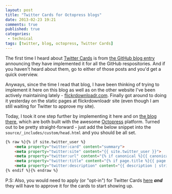 ```yaml
---
layout: post
title: "Twitter Cards for Octopress blogs"
date: 2013-02-23 19:21
comments: true
published: true
categories:
 - technical
tags: [twitter, blog, octopress, Twitter Cards]
---
```


The first time I heard about [Twitter Cards](https://dev.twitter.com/docs/cards) is from [the GitHub blog entry](https://github.com/blog/1388-github-now-supports-twitter-cards) announcing they have implemented it for all the GitHub respositories. And if you haven't heard about them, go to either of those posts and you'd get a quick overview.

Anyways, since the time I read that blog, I have been thinking of trying to implement it here on this blog as well as on the other website I've been actively maintaining lately - [flickrdownloadr.com](http://flickrdownloadr.com). Finally got around to doing it yesterday on the static pages at flickrdownloadr site (even though I am still waiting for Twitter to approve my site).

<!-- more -->

Today, I took it one step further by implementing it here and on [the blog there](http://flickrdownloadr.com/blogs/), which are both built with the awesome [Octopress](http://octopress.org) platform. Turned out to be pretty straight-forward - just add the below snippet into the `source/_includes/custom/head.html` and you should be all set.

``` html
{% raw %}{% if site.twitter_user %}
    <meta property="twitter:card" content="summary">
    <meta property="twitter:site" content="{{ site.twitter_user }}">
    <meta property="twitter:url" content="{% if canonical %}{{ canonical }}{% else %}{{ site.url }}{% endif %}">
    <meta property="twitter:title" content="{% if page.title %}{{ page.title }}{% else %}{{ site.title }}{% endif %}">
    <meta property="twitter:description" content="{{ description | strip_html | condense_spaces | truncate:200 }}">
{% endif %}{% endraw %}
```

P.S: Also, you would need to apply (or "opt-in") for Twitter Cards [here](https://dev.twitter.com/form/participate-twitter-cards) **_and_** they will have to approve it for the cards to start showing up.